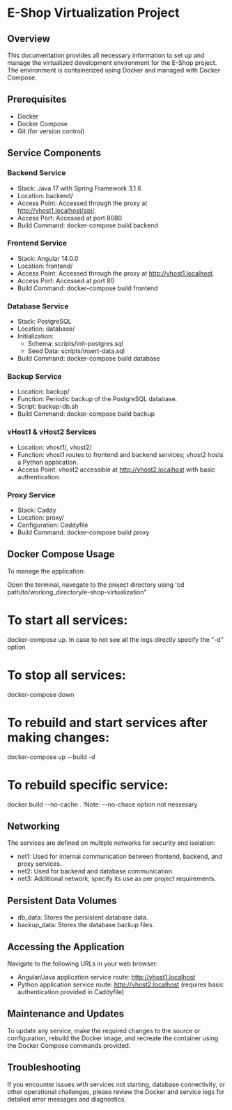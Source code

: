 # E-Shop Virtualization Project

## Overview

This documentation provides all necessary information to set up and manage the virtualized development environment for the E-Shop project. The environment is containerized using Docker and managed with Docker Compose.

## Prerequisites

- Docker
- Docker Compose
- Git (for version control)

## Service Components

### Backend Service

- Stack: Java 17 with Spring Framework 3.1.6
- Location: backend/
- Access Point: Accessed through the proxy at http://vhost1.localhost/api/.
- Access Port: Accessed at port 8080
- Build Command: docker-compose build backend

### Frontend Service

- Stack: Angular 14.0.0
- Location: frontend/
- Access Point: Accessed through the proxy at http://vhost1.localhost.
- Access Port: Accessed at port 80
- Build Command: docker-compose build frontend

### Database Service

- Stack: PostgreSQL
- Location: database/
- Initialization:
  - Schema: scripts/init-postgres.sql
  - Seed Data: scripts/insert-data.sql
- Build Command: docker-compose build database

### Backup Service

- Location: backup/
- Function: Periodic backup of the PostgreSQL database.
- Script: backup-db.sh
- Build Command: docker-compose build backup

### vHost1 & vHost2 Services

- Location: vhost1/, vhost2/
- Function: vhost1 routes to frontend and backend services; vhost2 hosts a Python application.
- Access Point: vhost2 accessible at http://vhost2.localhost with basic authentication.

### Proxy Service

- Stack: Caddy
- Location: proxy/
- Configuration: Caddyfile
- Build Command: docker-compose build proxy

## Docker Compose Usage

To manage the application:

Open the terminal, navegate to the project directory using 'cd path/to/working_directory/e-shop-virtualization"

# To start all services:
docker-compose up. In case to not see all the logs directly specify the "-d" option

# To stop all services:
docker-compose down

# To rebuild and start services after making changes:
docker-compose up --build -d

# To rebuild specific service:
docker build --no-cache <service-name>. !Note: --no-chace option not nessesary

## Networking

The services are defined on multiple networks for security and isolation:

- net1: Used for internal communication between frontend, backend, and proxy services.
- net2: Used for backend and database communication.
- net3: Additional network, specify its use as per project requirements.

## Persistent Data Volumes

- db_data: Stores the persistent database data.
- backup_data: Stores the database backup files.

## Accessing the Application

Navigate to the following URLs in your web browser:

- Angular/Java application service route: http://vhost1.localhost
- Python application service route: http://vhost2.localhost (requires basic authentication provided in Caddyfile)

## Maintenance and Updates

To update any service, make the required changes to the source or configuration, rebuild the Docker image, and recreate the container using the Docker Compose commands provided.

## Troubleshooting

If you encounter issues with services not starting, database connectivity, or other operational challenges, please review the Docker and service logs for detailed error messages and diagnostics.